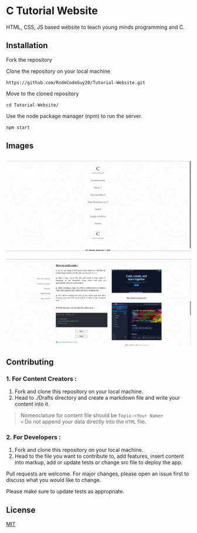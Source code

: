 # C Tutorial Website

HTML, CSS, JS based website to teach young minds programming and C.

## Installation

Fork the repository

Clone the repository on your local machine
```
https://github.com/RndmCodeGuy20/Tutorial-Website.git
```
Move to the cloned repository
```
cd Tutorial-Website/
```

Use the node package manager (npm) to run the server.

```bash
npm start
```

## Images

## ![Front Page](/public/Assets/index.jpg)

![Code Page](public/Assets/hello.jpg)

## Contributing

### 1. For Content Creators :

1. Fork and clone this repository on your local machine.
2. Head to ./Drafts directory and create a markdown file and write your content into it.
> Nomenclature for content file should be `Topic-<Your Name>`<br>
> 💀 Do not append your data directly into the `HTML` file.

### 2. For Developers :

1. Fork and clone this repository on your local machine.
2. Head to the file you want to contribute to, add features, insert content into markup, add or update tests or change src file to deploy the app.

Pull requests are welcome. For major changes, please open an issue first to discuss what you would like to change.

Please make sure to update tests as appropriate.

## License

[MIT](https://choosealicense.com/licenses/mit/)
